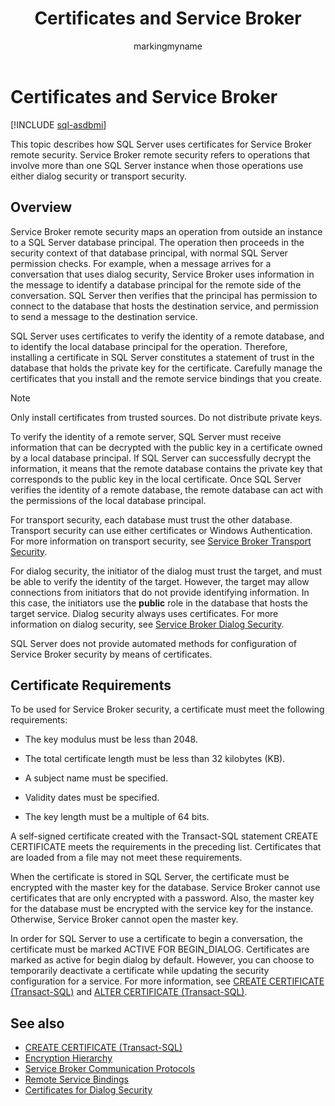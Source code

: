 ﻿---
title: Certificates and Service Broker
description: "This topic describes how SQL Server uses certificates for Service Broker remote security."
ms.prod: sql
ms.technology: configuration
ms.topic: conceptual
author: markingmyname
ms.author: maghan
ms.reviewer: mikeray
ms.date: "03/30/2022"
---

# Certificates and Service Broker

[!INCLUDE [sql-asdbmi](../../includes/applies-to-version/sql-asdbmi.md)]

This topic describes how SQL Server uses certificates for Service Broker remote security. Service Broker remote security refers to operations that involve more than one SQL Server instance when those operations use either dialog security or transport security.

## Overview

Service Broker remote security maps an operation from outside an instance to a SQL Server database principal. The operation then proceeds in the security context of that database principal, with normal SQL Server permission checks. For example, when a message arrives for a conversation that uses dialog security, Service Broker uses information in the message to identify a database principal for the remote side of the conversation. SQL Server then verifies that the principal has permission to connect to the database that hosts the destination service, and permission to send a message to the destination service.

SQL Server uses certificates to verify the identity of a remote database, and to identify the local database principal for the operation. Therefore, installing a certificate in SQL Server constitutes a statement of trust in the database that holds the private key for the certificate. Carefully manage the certificates that you install and the remote service bindings that you create.

> [!NOTE]  
> Only install certificates from trusted sources. Do not distribute private keys.

To verify the identity of a remote server, SQL Server must receive information that can be decrypted with the public key in a certificate owned by a local database principal. If SQL Server can successfully decrypt the information, it means that the remote database contains the private key that corresponds to the public key in the local certificate. Once SQL Server verifies the identity of a remote database, the remote database can act with the permissions of the local database principal.

For transport security, each database must trust the other database. Transport security can use either certificates or Windows Authentication. For more information on transport security, see [Service Broker Transport Security](service-broker-transport-security.md).

For dialog security, the initiator of the dialog must trust the target, and must be able to verify the identity of the target. However, the target may allow connections from initiators that do not provide identifying information. In this case, the initiators use the **public** role in the database that hosts the target service. Dialog security always uses certificates. For more information on dialog security, see [Service Broker Dialog Security](service-broker-dialog-security.md).

SQL Server does not provide automated methods for configuration of Service Broker security by means of certificates.

## Certificate Requirements

To be used for Service Broker security, a certificate must meet the following requirements:

  - The key modulus must be less than 2048.

  - The total certificate length must be less than 32 kilobytes (KB).

  - A subject name must be specified.

  - Validity dates must be specified.

  - The key length must be a multiple of 64 bits.

A self-signed certificate created with the Transact-SQL statement CREATE CERTIFICATE meets the requirements in the preceding list. Certificates that are loaded from a file may not meet these requirements.

When the certificate is stored in SQL Server, the certificate must be encrypted with the master key for the database. Service Broker cannot use certificates that are only encrypted with a password. Also, the master key for the database must be encrypted with the service key for the instance. Otherwise, Service Broker cannot open the master key.

In order for SQL Server to use a certificate to begin a conversation, the certificate must be marked ACTIVE FOR BEGIN_DIALOG. Certificates are marked as active for begin dialog by default. However, you can choose to temporarily deactivate a certificate while updating the security configuration for a service. For more information, see [CREATE CERTIFICATE (Transact-SQL)](../../t-sql/statements/create-certificate-transact-sql.md) and [ALTER CERTIFICATE (Transact-SQL)](../../t-sql/statements/alter-certificate-transact-sql.md).

## See also
- [CREATE CERTIFICATE (Transact-SQL)](../../t-sql/statements/create-certificate-transact-sql.md)
- [Encryption Hierarchy](../../relational-databases/security/encryption/encryption-hierarchy.md)
- [Service Broker Communication Protocols](service-broker-communication-protocols.md)
- [Remote Service Bindings](remote-service-bindings.md)
- [Certificates for Dialog Security](certificates-for-dialog-security.md)